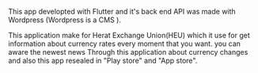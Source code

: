 This app developted with Flutter and it's back end  API was made with Wordpress (Wordpress is a CMS ).

This application make for Herat Exchange Union(HEU) which it use for get information about currency rates every moment that you want.
you can aware the newest news Through this application about currency changes and 
also this app resealed in "Play store" and "App store".

